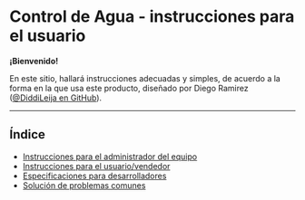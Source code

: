 
# Control de Agua - instrucciones para el usuario

**¡Bienvenido!**

En este sitio, hallará instrucciones adecuadas y simples, de acuerdo a la forma en la que usa este
producto, diseñado por Diego Ramirez ([@DiddiLeija en GitHub](http://github.com/DiddiLeija)).

----

## Índice

- [Instrucciones para el administrador del equipo](https://controldeagua.github.io/ControlDeAgua-docs/admin)
- [Instrucciones para el usuario/vendedor](https://controldeagua.github.io/ControlDeAgua-docs/vendor)
- [Especificaciones para desarrolladores](https://controldeagua.github.io/ControlDeAgua-docs/dev)
- [Solución de problemas comunes](https://controldeagua.github.io/ControlDeAgua-docs/troubleshooting)
